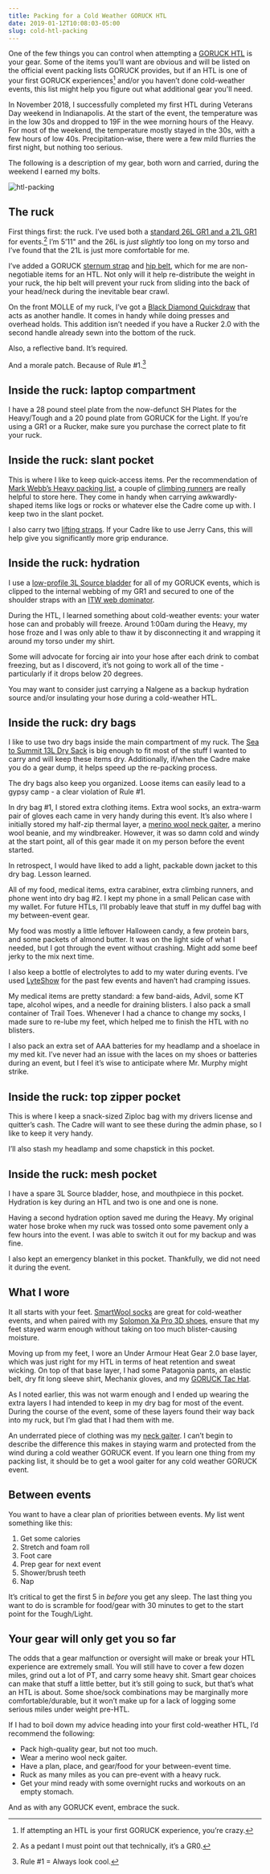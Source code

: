 ```yaml
---
title: Packing for a Cold Weather GORUCK HTL
date: 2019-01-12T10:08:03-05:00
slug: cold-htl-packing
---
```


One of the few things you can control when attempting a [GORUCK HTL](https://www.goruck.com/htl/) is your gear. Some of the items you’ll want are obvious and will be listed on the official event packing lists GORUCK provides, but if an HTL is one of your first GORUCK experiences[^1] and/or you haven’t done cold-weather events, this list might help you figure out what additional gear you'll need. 

In November 2018, I successfully completed my first HTL during Veterans Day weekend in Indianapolis. At the start of the event, the temperature was in the low 30s and dropped to 19F in the wee morning hours of the Heavy. For most of the weekend, the temperature mostly stayed in the 30s, with a few hours of low 40s. Precipitation-wise, there were a few mild flurries the first night, but nothing too serious. 

The following is a description of my gear, both worn and carried, during the weekend I earned my bolts. 

![htl-packing](/files/2018-htl-gear.jpg)

## The ruck

First things first: the ruck. I’ve used both a [standard 26L GR1 and a 21L GR1](https://www.goruck.com/rucksacks/shop-all-rucksacks/) for events.[^2] I’m 5’11" and the 26L is *just slightly* too long on my torso and I’ve found that the 21L is just more comfortable for me. 

I’ve added a GORUCK [sternum strap](https://www.goruck.com/molle-sternum-strap/) and [hip belt](https://www.goruck.com/padded-hip-belt/), which for me are non-negotiable items for an HTL. Not only will it help re-distribute the weight in your ruck, the hip belt will prevent your ruck from sliding into the back of your head/neck during the inevitable bear crawl. 

On the front MOLLE of my ruck, I’ve got a [Black Diamond Quickdraw](https://www.amazon.com/gp/product/B004M3DXX2/ref=ppx_yo_dt_b_asin_title_o08__o00_s00?ie=UTF8&psc=1) that acts as another handle. It comes in handy while doing presses and overhead holds. This addition isn’t needed if you have a Rucker 2.0 with the second handle already sewn into the bottom of the ruck.

Also, a reflective band. It’s required. 

And a morale patch. Because of Rule #1.[^3] 

## Inside the ruck: laptop compartment

I have a 28 pound steel plate from the now-defunct SH Plates for the Heavy/Tough and a 20 pound plate from GORUCK for the Light. If you’re using a GR1 or a Rucker, make sure you purchase the correct plate to fit your ruck.

## Inside the ruck: slant pocket

This is where I like to keep quick-access items. Per the recommendation of [Mark Webb’s Heavy packing list](https://overld.me/2014/04/10/packing-for-a-goruck-heavy/), a couple of [climbing runners](https://www.amazon.com/Black-Diamond-10mm-Dynex-Runner/dp/B019NULFMY/ref=sr_1_4?ie=UTF8&qid=1547303760&sr=8-4&keywords=120cm%2Bclimbing%2Brunner&th=1&psc=1) are really helpful to store here. They come in handy when carrying awkwardly-shaped items like logs or rocks or whatever else the Cadre come up with. I keep two in the slant pocket.

I also carry two [lifting straps](https://www.amazon.com/gp/product/B0011861UI/ref=ppx_yo_dt_b_asin_title_o02__o00_s00?ie=UTF8&psc=1). If your Cadre like to use Jerry Cans, this will help give you significantly more grip endurance. 

## Inside the ruck: hydration

I use a [low-profile 3L Source bladder](https://www.amazon.com/gp/product/B008S9DYLC/ref=ppx_yo_dt_b_asin_title_o01__o00_s00?ie=UTF8&psc=1) for all of my GORUCK events, which is clipped to the internal webbing of my GR1 and secured to one of the shoulder straps with an [ITW web dominator](https://www.goruck.com/molle-bladder-hose-retainer/). 

During the HTL, I learned something about cold-weather events: your water hose can and probably will freeze. Around 1:00am during the Heavy, my hose froze and I was only able to thaw it by disconnecting it and wrapping it around my torso under my shirt.

Some will advocate for forcing air into your hose after each drink to combat freezing, but as I discoverd, it’s not going to work all of the time - particularly if it drops below 20 degrees.

You may want to consider just carrying a Nalgene as a backup hydration source and/or insulating your hose during a cold-weather HTL. 


## Inside the ruck: dry bags

I like to use two dry bags inside the main compartment of my ruck. The [Sea to Summit 13L Dry Sack](https://www.amazon.com/gp/product/B001Q3KKGY/ref=ppx_yo_dt_b_asin_title_o01__o00_s01?ie=UTF8&psc=1) is big enough to fit most of the stuff I wanted to carry and will keep these items dry. Additionally, if/when the Cadre make you do a gear dump, it helps speed up the re-packing process. 

The dry bags also keep you organized. Loose items can easily lead to a gypsy camp - a clear violation of Rule #1. 

In dry bag #1, I stored extra clothing items. Extra wool socks, an extra-warm pair of gloves each came in very handy during this event. It’s also where I initially stored my half-zip thermal layer, a [merino wool neck gaiter](https://buffusa.com/buff-products/neckwarmers/heavyweight-merino-wool-neckwarmer/black/110963), a merino wool beanie, and my windbreaker. However, it was so damn cold and windy at the start point, all of this gear made it on my person before the event started. 

In retrospect, I would have liked to add a light, packable down jacket to this dry bag. Lesson learned.

All of my food, medical items, extra carabiner, extra climbing runners, and phone went into dry bag #2. I kept my phone in a small Pelican case with my wallet. For future HTLs, I’ll probably leave that stuff in my duffel bag with my between-event gear. 

My food was mostly a little leftover Halloween candy, a few protein bars, and some packets of almond butter. It was on the light side of what I needed, but I got through the event without crashing. Might add some beef jerky to the mix next time.

I also keep a bottle of electrolytes to add to my water during events. I’ve used [LyteShow](https://www.amazon.com/gp/product/B00EISFBYA/ref=oh_aui_search_asin_title?ie=UTF8&th=1) for the past few events and haven’t had cramping issues. 

My medical items are pretty standard: a few band-aids, Advil, some KT tape, alcohol wipes, and a needle for draining blisters. I also pack a small container of Trail Toes. Whenever I had a chance to change my socks, I made sure to re-lube my feet, which helped me to finish the HTL with no blisters. 

I also pack an extra set of AAA batteries for my headlamp and a shoelace in my med kit. I’ve never had an issue with the laces on my shoes or batteries during an event, but I feel it’s wise to anticipate where Mr. Murphy might strike. 

## Inside the ruck: top zipper pocket

This is where I keep a snack-sized Ziploc bag with my drivers license and quitter’s cash. The Cadre will want to see these during the admin phase, so I like to keep it very handy. 

I’ll also stash my headlamp and some chapstick in this pocket.

## Inside the ruck: mesh pocket

I have a spare 3L Source bladder, hose, and mouthpiece in this pocket. Hydration is key during an HTL and two is one and one is none. 

Having a second hydration option saved me during the Heavy. My original water hose broke when my ruck was tossed onto some pavement only a few hours into the event. I was able to switch it out for my backup and was fine. 

I also kept an emergency blanket in this pocket. Thankfully, we did not need it during the event. 

## What I wore

It all starts with your feet. [SmartWool socks](https://www.amazon.com/Smartwool-Mens-Outdoor-Heavy-Socks/dp/B07CN9LJ7G) are great for cold-weather events, and when paired with my [Solomon Xa Pro 3D shoes](https://www.amazon.com/Salomon-Mens-Trail-Runner-Chive/dp/B01HD6SKOG/ref=sr_1_3?ie=UTF8&qid=1547307032&sr=8-3&keywords=salomon%2Bpro%2B3d&th=1), ensure that my feet stayed warm enough without taking on too much blister-causing moisture. 

Moving up from my feet, I wore an Under Armour Heat Gear 2.0 base layer, which was just right for my HTL in terms of heat retention and sweat wicking. On top of that base layer, I had some Patagonia pants, an elastic belt, dry fit long sleeve shirt, Mechanix gloves, and my [GORUCK Tac Hat](https://www.goruck.com/tac-hat-mesh/). 

As I noted earlier, this was not warm enough and I ended up wearing the extra layers I had intended to keep in my dry bag for most of the event. During the course of the event, some of these layers found their way back into my ruck, but I’m glad that I had them with me.

An underrated piece of clothing was my [neck gaiter](https://buffusa.com/buff-products/neckwarmers/heavyweight-merino-wool-neckwarmer/black/110963). I can’t begin to describe the difference this makes in staying warm and protected from the wind during a cold weather GORUCK event. If you learn one thing from my packing list, it should be to get a wool gaiter for any cold weather GORUCK event. 

## Between events

You want to have a clear plan of priorities between events. My list went something like this: 

1. Get some calories
2. Stretch and foam roll
3. Foot care
4. Prep gear for next event
5. Shower/brush teeth 
6. Nap

It’s critical to get the first 5 in *before* you get any sleep. The last thing you want to do is scramble for food/gear with 30 minutes to get to the start point for the Tough/Light.

## Your gear will only get you so far

The odds that a gear malfunction or oversight will make or break your HTL experience are extremely small. You will still have to cover a few dozen miles, grind out a lot of PT, and carry some heavy shit. Smart gear choices can make that stuff a little better, but it’s still going to suck, but that’s what an HTL is about. Some shoe/sock combinations may be marginally more comfortable/durable, but it won’t make up for a lack of logging some serious miles under weight pre-HTL.

If I had to boil down my advice heading into your first cold-weather HTL, I’d recommend the following:

- Pack high-quality gear, but not too much.
- Wear a merino wool neck gaiter.
- Have a plan, place, and gear/food for your between-event time.
- Ruck as many miles as you can pre-event with a heavy ruck.
- Get your mind ready with some overnight rucks and workouts on an empty stomach.

And as with any GORUCK event, embrace the suck.

[^1]: If attempting an HTL is your first GORUCK experience, you’re crazy.

[^2]: As a pedant I must point out that technically, it’s a GR0.

[^3]: Rule #1 = Always look cool.